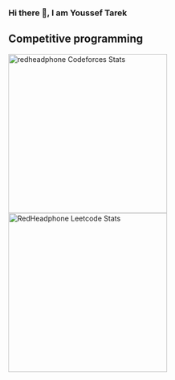 ### Hi there 👋, I am Youssef Tarek

## Competitive programming
<div align="left">
  <a href="https://codeforces.com/profile/Artyom936">
    <img height="316" src="https://codeforces-readme-stats.vercel.app/api/card?username=Artyom936&theme=github_dark&force_username=true&border_color=404040"     alt="redheadphone Codeforces Stats"/>
  </a>
   <a href="https://leetcode.com/artyom936">
    <img height="316" src="https://leetcard.jacoblin.cool/artyom936?theme=dark&font=Karma&ext=contest" alt="RedHeadphone Leetcode Stats"/>
  </a>
</div>

